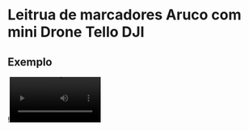 # Leitrua de marcadores Aruco com mini Drone Tello DJI

## Exemplo

!<video src='https://github.com/Aldriano/Python/blob/main/drone_TelloDJI_mini/aruco/drone_read_Marker_Aruco..mp4' width=180/>
